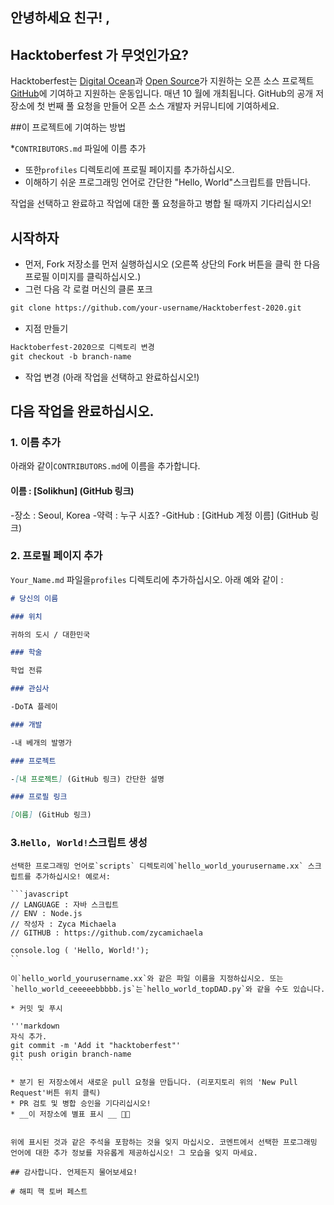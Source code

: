 ## 안녕하세요 친구! ,
## Hacktoberfest 가 무엇인가요?
Hacktoberfest는 [Digital Ocean](https://hacktoberfest.digitalocean.com/)과 [Open Source](https://github.com/open-source)가 지원하는 오픈 소스 프로젝트 [GitHub](https://github.com/blog/2433-celebrate-open-source-this-october-with-hacktoberfest)에 기여하고 지원하는 운동입니다. 매년 10 월에 개최됩니다. GitHub의 공개 저장소에 첫 번째 풀 요청을 만들어 오픈 소스 개발자 커뮤니티에 기여하세요.

##이 프로젝트에 기여하는 방법

*`CONTRIBUTORS.md` 파일에 이름 추가
* 또한`profiles` 디렉토리에 프로필 페이지를 추가하십시오.
* 이해하기 쉬운 프로그래밍 언어로 간단한 "Hello, World"스크립트를 만듭니다.

작업을 선택하고 완료하고 작업에 대한 풀 요청을하고 병합 될 때까지 기다리십시오!

## 시작하자
* 먼저, Fork 저장소를 먼저 실행하십시오 (오른쪽 상단의 Fork 버튼을 클릭 한 다음 프로필 이미지를 클릭하십시오.)
* 그런 다음 각 로컬 머신의 클론 포크

```markdown
git clone https://github.com/your-username/Hacktoberfest-2020.git
```

* 지점 만들기

```markdown
Hacktoberfest-2020으로 디렉토리 변경
git checkout -b branch-name
```

* 작업 변경 (아래 작업을 선택하고 완료하십시오!)
## 다음 작업을 완료하십시오.
### 1. 이름 추가
아래와 같이`CONTRIBUTORS.md`에 이름을 추가합니다.
#### 이름 : [Solikhun] (GitHub 링크)
-장소 : Seoul, Korea
-약력 : 누구 시죠?
-GitHub : [GitHub 계정 이름] (GitHub 링크)

### 2. 프로필 페이지 추가
`Your_Name.md` 파일을`profiles` 디렉토리에 추가하십시오. 아래 예와 같이 :

```markdown
# 당신의 이름

### 위치

귀하의 도시 / 대한민국

### 학술

학업 전류

### 관심사

-DoTA 플레이

### 개발

-내 베개의 발명가

### 프로젝트

-[내 프로젝트] (GitHub 링크) 간단한 설명

### 프로필 링크

[이름] (GitHub 링크)
```
### 3.`Hello, World!`스크립트 생성
    선택한 프로그래밍 언어로`scripts` 디렉토리에`hello_world_yourusername.xx` 스크립트를 추가하십시오! 예로서:

    ```javascript
    // LANGUAGE : 자바 스크립트
    // ENV : Node.js
    // 작성자 : Zyca Michaela
    // GITHUB : https://github.com/zycamichaela

    console.log ( 'Hello, World!');
    ``

    이`hello_world_yourusername.xx`와 같은 파일 이름을 지정하십시오. 또는`hello_world_ceeeeebbbbb.js`는`hello_world_topDAD.py`와 같을 수도 있습니다.

    * 커밋 및 푸시

    '''markdown
    자식 추가.
    git commit -m 'Add it "hacktoberfest"'
    git push origin branch-name
    ```

    * 분기 된 저장소에서 새로운 pull 요청을 만듭니다. (리포지토리 위의 'New Pull Request'버튼 위치 클릭)
    * PR 검토 및 병합 승인을 기다리십시오!
    * __이 저장소에 별표 표시 __ 👌🏻


    위에 표시된 것과 같은 주석을 포함하는 것을 잊지 마십시오. 코멘트에서 선택한 프로그래밍 언어에 대한 추가 정보를 자유롭게 제공하십시오! 그 모습을 잊지 마세요.

    ## 감사합니다. 언제든지 물어보세요!

    # 해피 핵 토버 페스트